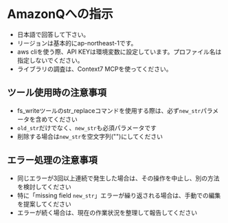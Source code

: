 # AmazonQへの指示
- 日本語で回答して下さい。
- リージョンは基本的にap-northeast-1です。
- aws cliを使う際、API KEYは環境変数に設定しています。プロファイル名は指定しないでください。
- ライブラリの調査は、Context7 MCPを使ってください。

## ツール使用時の注意事項
- fs_writeツールのstr_replaceコマンドを使用する際は、必ず`new_str`パラメータを含めてください
- `old_str`だけでなく、`new_str`も必須パラメータです
- 削除する場合は`new_str`を空文字列("")にしてください

## エラー処理の注意事項
- 同じエラーが3回以上連続で発生した場合は、その操作を中止し、別の方法を検討してください
- 特に「missing field `new_str`」エラーが繰り返される場合は、手動での編集を提案してください
- エラーが続く場合は、現在の作業状況を整理して報告してください
